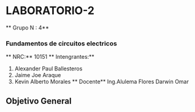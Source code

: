 # LABORATORIO-2
** Grupo N : 4**
### Fundamentos de circuitos electricos 
** NRC:** 10151
** Intengrantes:**
1. Alexander Paul Ballesteros
2.  Jaime Joe Araque
3.   Kevin Alberto Morales 
** Docente** Ing.Alulema Flores Darwin Omar 

## Objetivo General
